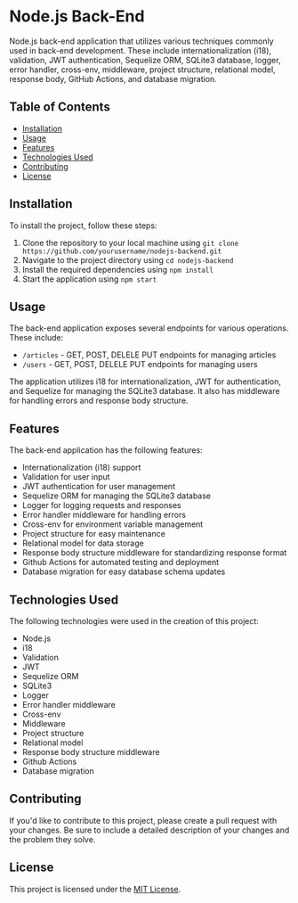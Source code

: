 # Node.js Back-End 

Node.js back-end application that utilizes various techniques commonly used in back-end development. These include internationalization (i18), validation, JWT authentication, Sequelize ORM, SQLite3 database, logger, error handler, cross-env, middleware, project structure, relational model, response body, GitHub Actions, and database migration.

## Table of Contents

-   [Installation](https://chat.openai.com/c/f6c4df29-577b-451d-bd4e-db935ebcdad3#installation)
-   [Usage](https://chat.openai.com/c/f6c4df29-577b-451d-bd4e-db935ebcdad3#usage)
-   [Features](https://chat.openai.com/c/f6c4df29-577b-451d-bd4e-db935ebcdad3#features)
-   [Technologies Used](https://chat.openai.com/c/f6c4df29-577b-451d-bd4e-db935ebcdad3#technologies-used)
-   [Contributing](https://chat.openai.com/c/f6c4df29-577b-451d-bd4e-db935ebcdad3#contributing)
-   [License](https://chat.openai.com/c/f6c4df29-577b-451d-bd4e-db935ebcdad3#license)

## Installation

To install the project, follow these steps:

1.  Clone the repository to your local machine using `git clone https://github.com/yourusername/nodejs-backend.git`
2.  Navigate to the project directory using `cd nodejs-backend`
3.  Install the required dependencies using `npm install`
4.  Start the application using `npm start`

## Usage

The back-end application exposes several endpoints for various operations. These include:

-   `/articles` - GET, POST, DELELE PUT endpoints for managing articles
-   `/users` - GET, POST, DELELE PUT endpoints for managing users

The application utilizes i18 for internationalization, JWT for authentication, and Sequelize for managing the SQLite3 database. It also has middleware for handling errors and response body structure.

## Features

The back-end application has the following features:

-   Internationalization (i18) support
-   Validation for user input
-   JWT authentication for user management
-   Sequelize ORM for managing the SQLite3 database
-   Logger for logging requests and responses
-   Error handler middleware for handling errors
-   Cross-env for environment variable management
-   Project structure for easy maintenance
-   Relational model for data storage
-   Response body structure middleware for standardizing response format
-   Github Actions for automated testing and deployment
-   Database migration for easy database schema updates

## Technologies Used

The following technologies were used in the creation of this project:

-   Node.js
-   i18
-   Validation
-   JWT
-   Sequelize ORM
-   SQLite3
-   Logger
-   Error handler middleware
-   Cross-env
-   Middleware
-   Project structure
-   Relational model
-   Response body structure middleware
-   Github Actions
-   Database migration

## Contributing

If you'd like to contribute to this project, please create a pull request with your changes. Be sure to include a detailed description of your changes and the problem they solve.

## License

This project is licensed under the [MIT License](https://opensource.org/licenses/MIT).
